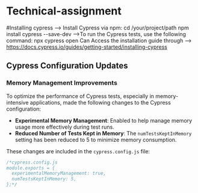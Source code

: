 # Technical-assignment
#Installing cypress 
--> Install Cypress via npm:
cd /your/project/path
npm install cypress --save-dev
-->To run the Cypress tests, use the following command:
npx cypress open
Can Access the installation guide through --> https://docs.cypress.io/guides/getting-started/installing-cypress

## Cypress Configuration Updates

### Memory Management Improvements
To optimize the performance of Cypress tests, especially in memory-intensive applications, made the following changes to the Cypress configuration:

- **Experimental Memory Management**: Enabled to help manage memory usage more effectively during test runs.
- **Reduced Number of Tests Kept in Memory**: The `numTestsKeptInMemory` setting has been reduced to 5 to minimize memory consumption.

These changes are included in the `cypress.config.js`  file:

```javascript
/*cypress.config.js
module.exports = {
  experimentalMemoryManagement: true,
  numTestsKeptInMemory: 5,
};*/

